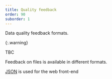 ```yaml
---
title: Quality feedback
order: 90
suborder: 1
---
```


Data quality feedback formats.

{:.warning}

TBC

Feedback on files is available in different formats.

[JSON](json) is used for the web front-end
